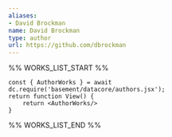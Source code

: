 ```yaml
---
aliases:
- David Brockman
name: David Brockman
type: author
url: https://github.com/dbrockman
---
```



%% WORKS_LIST_START %%

```datacorejsx
const { AuthorWorks } = await dc.require('basement/datacore/authors.jsx');
return function View() {
    return <AuthorWorks/>
}
```
%% WORKS_LIST_END %%